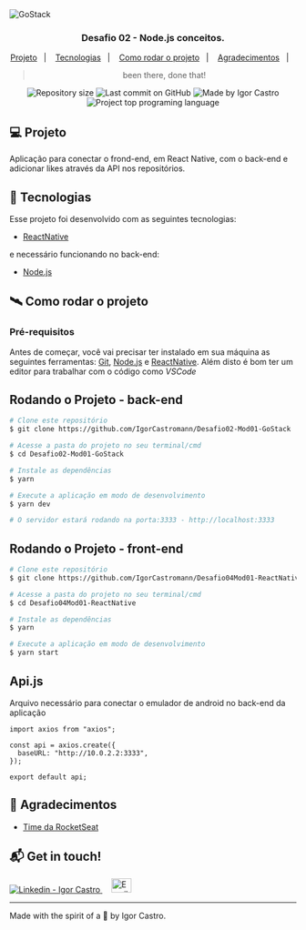 <img alt="GoStack" src="https://res.cloudinary.com/stefanosaffran/image/upload/v1586943536/d32tomvl6x8onypta01h.png" />

<h3 align="center">
  Desafio 02 - Node.js conceitos.
</h3>

<p align="center">
  <a href="#-projeto">Projeto</a>&nbsp;&nbsp;&nbsp;|&nbsp;&nbsp;&nbsp;
  <a href="#-tecnologias">Tecnologias</a>&nbsp;&nbsp;&nbsp;|&nbsp;&nbsp;&nbsp;
  <a href="#-tecnologias">Como rodar o projeto</a>&nbsp;&nbsp;&nbsp;|&nbsp;&nbsp;&nbsp;
  <a href="#-agradecimentos">Agradecimentos</a>&nbsp;&nbsp;&nbsp;|&nbsp;&nbsp;&nbsp;
</p>

<blockquote align="center">been there, done that!</blockquote>

<p align="center">
  <a> </a>
  <img alt="Repository size" src="https://img.shields.io/github/repo-size/IgorCastromann/Desafio04Mod01-ReactNative?color=2304D361">
  <img alt="Last commit on GitHub" src="https://img.shields.io/github/last-commit/IgorCastromann/Desafio04Mod01-ReactNative?color=2304D361">
  <img alt="Made by Igor Castro" src="https://img.shields.io/badge/made%20by-Igor Castro-%20?color=2304D361">
  <img alt="Project top programing language" src="https://img.shields.io/github/languages/top/IgorCastromann/Desafio04Mod01-ReactNative?color=2304D361">
</p>


## 💻 Projeto 

Aplicação para conectar o frond-end, em React Native, com o back-end e adicionar likes através da API nos repositórios.


## 🚀 Tecnologias

Esse projeto foi desenvolvido com as seguintes tecnologias:

- [ReactNative](https://https://reactnative.dev/)

<p> e necessário funcionando no back-end:</p>

- [Node.js](https://nodejs.org/en/)


## 🛰 Como rodar o projeto
### Pré-requisitos

Antes de começar, você vai precisar ter instalado em sua máquina as seguintes ferramentas:
[Git](https://git-scm.com), [Node.js](https://nodejs.org/en/) e [ReactNative](https://https://reactnative.dev/).
Além disto é bom ter um editor para trabalhar com o código como _VSCode_


## Rodando o Projeto - back-end

```bash
# Clone este repositório
$ git clone https://github.com/IgorCastromann/Desafio02-Mod01-GoStack

# Acesse a pasta do projeto no seu terminal/cmd
$ cd Desafio02-Mod01-GoStack

# Instale as dependências
$ yarn

# Execute a aplicação em modo de desenvolvimento
$ yarn dev

# O servidor estará rodando na porta:3333 - http://localhost:3333
```

## Rodando o Projeto - front-end

```bash
# Clone este repositório
$ git clone https://github.com/IgorCastromann/Desafio04Mod01-ReactNative

# Acesse a pasta do projeto no seu terminal/cmd
$ cd Desafio04Mod01-ReactNative

# Instale as dependências
$ yarn

# Execute a aplicação em modo de desenvolvimento
$ yarn start
```

## Api.js


Arquivo necessário para conectar o emulador de android no back-end da aplicação
```
import axios from "axios";

const api = axios.create({
  baseURL: "http://10.0.2.2:3333",
});

export default api;
```


## 🙌 Agradecimentos

- [Time da RocketSeat](https://rocketseat.com.br/)

## :mailbox_with_mail: Get in touch!


<a href="https://www.linkedin.com/in/igor-castro-27470672/" target="_blank" >
  <img alt="Linkedin - Igor Castro" src="https://img.shields.io/badge/Linkedin--%23F8952D?style=social&logo=linkedin">
</a>&nbsp;&nbsp;&nbsp;
<a href="mailto:castromann@live.com" target="_blank" >
  <img alt="Email - Igor Castro" width="35rem" height="25rem" src="https://img2.gratispng.com/20180401/cwe/kisspng-outlook-com-microsoft-outlook-logo-microsoft-offic-outlook-5ac078594dd532.5951870815225631613188.jpg">
</a> 

---

Made with the spirit of a 🐻 by Igor Castro.
